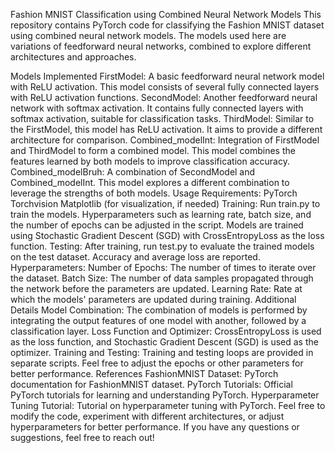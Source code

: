 Fashion MNIST Classification using Combined Neural Network Models
This repository contains PyTorch code for classifying the Fashion MNIST dataset using combined neural network models. The models used here are variations of feedforward neural networks, combined to explore different architectures and approaches.

Models Implemented
FirstModel: A basic feedforward neural network model with ReLU activation. This model consists of several fully connected layers with ReLU activation functions.
SecondModel: Another feedforward neural network with softmax activation. It contains fully connected layers with softmax activation, suitable for classification tasks.
ThirdModel: Similar to the FirstModel, this model has ReLU activation. It aims to provide a different architecture for comparison.
Combined_modelInt: Integration of FirstModel and ThirdModel to form a combined model. This model combines the features learned by both models to improve classification accuracy.
Combined_modelBruh: A combination of SecondModel and Combined_modelInt. This model explores a different combination to leverage the strengths of both models.
Usage
Requirements:
PyTorch
Torchvision
Matplotlib (for visualization, if needed)
Training:
Run train.py to train the models.
Hyperparameters such as learning rate, batch size, and the number of epochs can be adjusted in the script.
Models are trained using Stochastic Gradient Descent (SGD) with CrossEntropyLoss as the loss function.
Testing:
After training, run test.py to evaluate the trained models on the test dataset.
Accuracy and average loss are reported.
Hyperparameters:
Number of Epochs: The number of times to iterate over the dataset.
Batch Size: The number of data samples propagated through the network before the parameters are updated.
Learning Rate: Rate at which the models' parameters are updated during training.
Additional Details
Model Combination: The combination of models is performed by integrating the output features of one model with another, followed by a classification layer.
Loss Function and Optimizer: CrossEntropyLoss is used as the loss function, and Stochastic Gradient Descent (SGD) is used as the optimizer.
Training and Testing: Training and testing loops are provided in separate scripts. Feel free to adjust the epochs or other parameters for better performance.
References
FashionMNIST Dataset: PyTorch documentation for FashionMNIST dataset.
PyTorch Tutorials: Official PyTorch tutorials for learning and understanding PyTorch.
Hyperparameter Tuning Tutorial: Tutorial on hyperparameter tuning with PyTorch.
Feel free to modify the code, experiment with different architectures, or adjust hyperparameters for better performance. If you have any questions or suggestions, feel free to reach out!
